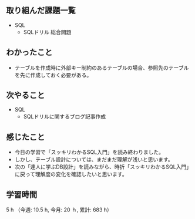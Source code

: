 ## 取り組んだ課題一覧
- SQL 
    - SQLドリル 総合問題
  
## わかったこと
- テーブルを作成時に外部キー制約のあるテーブルの場合、参照先のテーブルを先に作成しておく必要がある。

## 次やること
- SQL
    - SQLドリルに関するブログ記事作成    

## 感じたこと
- 今日の学習で「スッキリわかるSQL入門」を読み終わりました。
- しかし、テーブル設計については、まだまだ理解が浅いと思います。
- 次の「達人に学ぶDB設計」を読みながら、時折「スッキリわかるSQL入門」に戻って理解度の変化を確認したいと思います。                
    
## 学習時間
5 h （今週: 10.5 h, 今月: 20 ｈ, 累計: 683 h）
